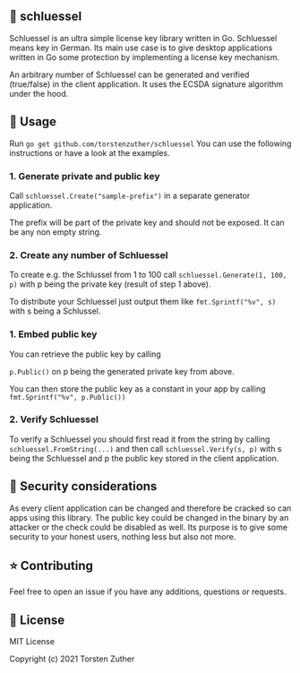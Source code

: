 ## 🔑 schluessel
Schluessel is an ultra simple license key library written in Go.
Schluessel means key in German.
Its main use case is to give desktop applications written in Go some protection by
implementing a license key mechanism.

An arbitrary number of Schluessel can be generated and verified (true/false) in 
the client application. It uses the ECSDA signature algorithm under the hood.

## 🔧 Usage

Run `go get github.com/torstenzuther/schluessel`
You can use the following instructions or have a look at the examples.

### 1. Generate private and public key
   
Call
   `schluessel.Create("sample-prefix")` in a separate generator application.

The prefix will be part of the private key and should not be exposed. It can be any non empty string.

### 2. Create any number of Schluessel

To create e.g. the Schlussel from 1 to 100 call `schluessel.Generate(1, 100, p)` with p being the private key (result of step 1 above).

To distribute your Schluessel just output them like `fmt.Sprintf("%v", s)` with s being a Schlussel.

### 1. Embed public key

You can retrieve the public key by calling

`p.Public()` on p being the generated private key from above. 

You can then store the public key as a constant
in your app by calling `fmt.Sprintf("%v", p.Public())`

### 2. Verify Schluessel

To verify a Schluessel you should first read it from the string by calling `schluessel.FromString(...)` and then
call `schluessel.Verify(s, p)` with s being the Schluessel and p the public key stored in the client application.

## 🔐 Security considerations

As every client application can be changed and therefore be cracked
so can apps using this library. The public key could be changed in the binary by an attacker or the check could
be disabled as well. Its purpose is to give some security to your honest users, nothing less but also
not more.


## ⭐ Contributing 

Feel free to open an issue if you have any additions, questions or requests.

## 🎨 License

MIT License

Copyright (c) 2021 Torsten Zuther

